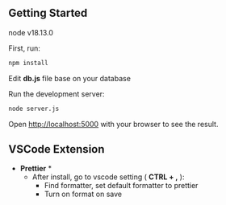 ##  Getting Started

node v18.13.0

First, run:

```bash
npm install
```

Edit **db.js** file base on your database

Run the development server:

```bash
node server.js
```

Open [http://localhost:5000](http://localhost:5000) with your browser to see the result.

##  VSCode Extension

- **Prettier** \*
  - After install, go to vscode setting ( **CTRL + ,** ):
    - Find formatter, set default formatter to prettier
    - Turn on format on save


